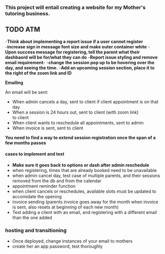 ### This project will entail creating a website for my Mother's tutoring business.  

## TODO ATM  

-**Think about implementing a report issue if a user cannot register**  
-**increase sign in message font size and make outer container white**
-**Upon success message for registering, tell the parent what their dashbaord will be for/what they can do**
-**Report issue styling and remove email requirement**-
-**change the session pop up to be hovering over the day, and seeing the time.**
-**Add an upcoming session section, place it to the right of the zoom link and ID**

**Emailing**

An email will be sent:  
- When admin cancels a day, sent to client if client appointment is on that day
- When a session is 24 hours out, sent to client (with zoom link)  
  to client
- When client wants to reschedule all appointments, sent to admin
- When invoice is sent, sent to client

**You need to find a way to extend session registration once the span of a few months passes**


#### cases to implement and test  


- **Make sure it goes back to options or dash after admin reschedule**
- when registering, times that are already booked need to be unavailable  
- when admin cancel day, test case of multiple parents, and their sessions removed from the db and from the calendar  
- appointment reminder function  
- when client cancels or reschedules, available slots must be updated to accomidate the opening  
- invoice sending (parents invoice goes away for the month when invoice is sent, also resets at beginning of each new month)
- Test adding a client with an email, and registering with a different email than the one added


### hosting and transitioning
- Once deployed, change instances of your email to mothers
- create her an app password, test thoroughly

